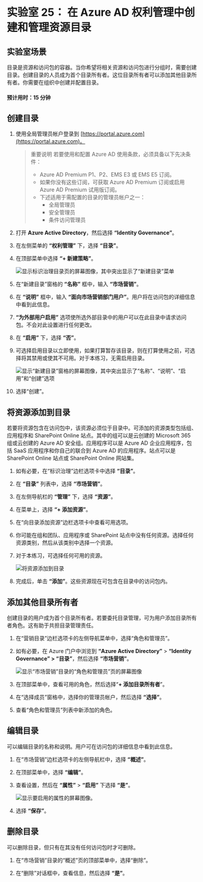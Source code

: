 ﻿---
lab:
    title: '25 - 在 Azure AD 权利管理中创建和管理资源目录'
    learning path: '04'
    module: '模块 01 - 计划和实现权利管理'
---

# 实验室 25： 在 Azure AD 权利管理中创建和管理资源目录

## 实验室场景

目录是资源和访问包的容器。当你希望将相关资源和访问包进行分组时，需要创建目录。创建目录的人员成为首个目录所有者。这位目录所有者可以添加其他目录所有者。你需要在组织中创建并配置目录。

#### 预计用时：15 分钟

## 创建目录

1. 使用全局管理员帐户登录到 [https://portal.azure.com](https://portal.azure.com)。

    >重要说明
    >若要使用和配置 Azure AD 使用条款，必须具备以下先决条件：
    >
    >- Azure AD Premium P1、P2、EMS E3 或 EMS E5 订阅。
    >- 如果你没有这些订阅，可获取 Azure AD Premium 订阅或启用 Azure AD Premium 试用版订阅。
    >- 下述适用于需配置的目录的管理员帐户之一：
    >    - 全局管理员
    >    - 安全管理员
    >    - 条件访问管理员

1. 打开 **Azure Active Directory**，然后选择 **“Identity Governance”**。

1. 在左侧菜单的 **“权利管理”** 下，选择 **“目录”**。

1. 在顶部菜单中选择 **“+ 新建策略”**。

    ![显示标识治理目录页的屏幕图像，其中突出显示了“新建目录”菜单 ](./media/lp4-mod1-identity-governance-new-catalog.png)

1. 在“新建目录”窗格的 **“名称”** 框中，输入 **“市场营销”**。

1. 在 **“说明”** 框中，输入 **“面向市场营销部门用户”**。用户将在访问包的详细信息中看到此信息。

1. **“为外部用户启用”** 选项使所选外部目录中的用户可以在此目录中请求访问包。不会对此设置进行任何更改。

1. 在 **“启用”** 下，选择 **“否”**。

1. 可选择启用目录以立即使用，如果打算暂存该目录，则在打算使用之前，可选择将其禁用或使其不可用。对于本练习，无需启用目录。

    ![显示“新建目录”窗格的屏幕图像，其中突出显示了“名称”、“说明”、“启用”和“创建”选项](./media/lp4-mod1-new-catalog-marketing.png)

1. 选择“创建”。

## 将资源添加到目录

若要将资源包含在访问包中，该资源必须位于目录中。可添加的资源类型包括组、应用程序和 SharePoint Online 站点。其中的组可以是云创建的 Microsoft 365 组或云创建的 Azure AD 安全组。应用程序可以是 Azure AD 企业应用程序，包括 SaaS 应用程序和你自己的联合到 Azure AD 的应用程序。站点可以是 SharePoint Online 站点或 SharePoint Online 网站集。

1. 如有必要，在“标识治理”边栏选项卡中选择 **“目录”**。

1. 在 **“目录”** 列表中，选择 **“市场营销”**。

1. 在左侧导航栏的 **“管理”** 下，选择 **“资源”**。

1. 在菜单上，选择 **“+ 添加资源”**。

1. 在“向目录添加资源”边栏选项卡中查看可用选项。

1. 你可能在组和团队、应用程序或 SharePoint 站点中没有任何资源。选择任何资源类别，然后从该类别中选择一个资源。

1. 对于本练习，可选择任何可用的资源。

    ![将资源添加到目录](./media/catalog-add-resources.png)

1. 完成后，单击 **“添加”**。这些资源现在可包含在目录中的访问包内。

## 添加其他目录所有者

创建目录的用户成为首个目录所有者。若要委托目录管理，可为用户添加目录所有者角色。这有助于共担目录管理责任。

1. 在“营销目录”边栏选项卡的左侧导航菜单中，选择“角色和管理员”。

1. 如有必要，在 Azure 门户中浏览到 **“Azure Active Directory”** > **“Identity Governance” > “目录”**，然后选择 **“市场营销”**。

    ![显示“市场营销”目录的“角色和管理员”页的屏幕图像](./media/lp4-mod1-catalog-roles-and-admins.png)

1. 在顶部菜单中，查看可用的角色，然后选择“**+ 添加目录所有者**”。

1. 在“选择成员”窗格中，选择你的管理员帐户，然后选择 **“选择”**。

1. 查看“角色和管理员”列表中新添加的角色。

## 编辑目录

可以编辑目录的名称和说明。用户可在访问包的详细信息中看到此信息。

1. 在“市场营销”边栏选项卡的左侧导航栏中，选择 **“概述”**。

1. 在顶部菜单中，选择 **“编辑”**。

1. 查看设置，然后在 **“属性”** > **“启用”** 下选择 **“是”**。

    ![显示要启用的属性的屏幕图像。](./media/lp4-mod1-edit-marketing-catalog.png)

1. 选择 **“保存”**。

## 删除目录

可以删除目录，但只有在其没有任何访问包时才可删除。

1. 在“市场营销”目录的“概述”页的顶部菜单中，选择“删除”。

1. 在“删除”对话框中，查看信息，然后选择 **“是”**。
